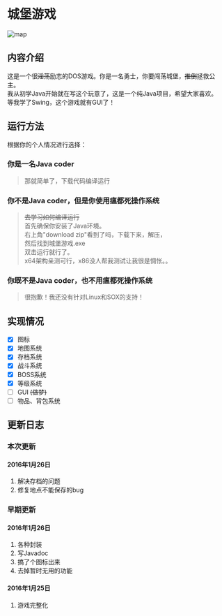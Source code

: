 # 城堡游戏
![map](https://github.com/ice1000/Castle-game/blob/master/drawable/%E8%BE%85%E5%8A%A9%E5%B7%A5%E5%85%B7%E4%B9%8B%E5%9C%B0%E5%9B%BE.png)

## 内容介绍

这是一个很~~淫荡~~励志的DOS游戏。你是一名勇士，你要闯荡城堡，~~推倒~~拯救公主。<br/>
我从初学Java开始就在写这个玩意了，这是一个纯Java项目，希望大家喜欢。<br/>
等我学了Swing，这个游戏就有GUI了！<br/>

## 运行方法
根据你的个人情况进行选择：
### 你是一名Java coder
> 那就简单了，下载代码编译运行

### 你不是Java coder，但是你使用瘟都死操作系统
> ~~去学习如何编译运行~~<br/>
首先确保你安装了Java环境。<br/>
右上角"download zip"看到了吗，下载下来，解压，<br/>
然后找到城堡游戏.exe<br/>
双击运行就行了。<br/>
x64架构亲测可行，x86没人帮我测试让我很是惆怅。。

### 你既不是Java coder，也不用瘟都死操作系统
> 很抱歉！我还没有针对Linux和SOX的支持！

## 实现情况
- [X] 图标
- [X] 地图系统
- [X] 存档系统
- [X] 战斗系统
- [X] BOSS系统
- [X] 等级系统
- [ ] GUI ~~(做梦)~~
- [ ] 物品、背包系统

## 更新日志

### 本次更新

#### 2016年1月26日
1. 解决存档的问题
1. 修复地点不能保存的bug

### 早期更新

#### 2016年1月26日 
1. 各种封装
1. 写Javadoc
1. 搞了个图标出来
1. 去掉暂时无用的功能

#### 2016年1月25日
1. 游戏完整化